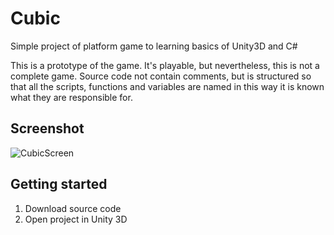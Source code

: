 # Cubic
Simple project of platform game to learning basics of Unity3D and C#


This is a prototype of the game. It's playable, but nevertheless, this is not a complete game. Source code not contain comments, but is structured so that all the scripts, functions and variables are named in this way it is known what they are responsible for.


## Screenshot

![CubicScreen](https://user-images.githubusercontent.com/50884054/58169339-cee8aa00-7c90-11e9-8969-c27438f2f25a.jpg)


## Getting started

  1) Download source code
  2) Open project in Unity 3D
